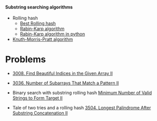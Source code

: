 
#### Substring searching algorithms
 - Rolling hash
     - [Best Rolling hash](rk_python/src/rk_best.py)
     - [Rabin-Karp algorithm](rk/)
     - [Rabin-Karp algorithm in python](rk_python/)
 - [Knuth-Morris-Pratt algorithm](kmp/)

Problems
=========

- [3008. Find Beautiful Indices in the Given Array II](https://leetcode.com/problems/find-beautiful-indices-in-the-given-array-ii/description/)
- [3036. Number of Subarrays That Match a Pattern II](https://leetcode.com/problems/number-of-subarrays-that-match-a-pattern-ii/description/)

- Binary search with substring rolling hash [Minimum Number of Valid Strings to Form Target II](https://leetcode.com/problems/minimum-number-of-valid-strings-to-form-target-ii/)

- Tale of two tries and a rolling hash [3504. Longest Palindrome After Substring Concatenation II](https://leetcode.com/problems/longest-palindrome-after-substring-concatenation-ii/)

